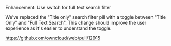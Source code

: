 Enhancement: Use switch for full text search filter

We've replaced the "Title only" search filter pill with a toggle between "Title Only" and "Full Text Search".
This change should improve the user experience as it's easier to understand the toggle.

https://github.com/owncloud/web/pull/12915
